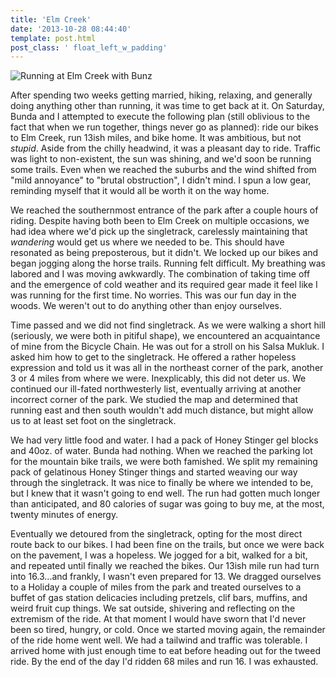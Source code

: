 ```yaml
---
title: 'Elm Creek'
date: '2013-10-28 08:44:40'
template: post.html
post_class: ' float_left_w_padding'
---
```


![Running at Elm Creek with Bunz](http://slowtheory.trovebox.com/photo/47t/create/1de80/450x450.jpg) 

After spending two weeks getting married, hiking, relaxing, and generally doing anything other than running, it was time to get back at it. On Saturday, Bunda and I attempted to execute the following plan (still oblivious to the fact that when we run together, things never go as planned): ride our bikes to Elm Creek, run 13ish miles, and bike home. It was ambitious, but not *stupid*. Aside from the chilly headwind, it was a pleasant day to ride. Traffic was light to non-existent, the sun was shining, and we'd soon be running some trails. Even when we reached the suburbs and the wind shifted from "mild annoyance" to "brutal obstruction", I didn't mind. I spun a low gear, reminding myself that it would all be worth it on the way home.

We reached the southernmost entrance of the park after a couple hours of riding. Despite having both been to Elm Creek on multiple occasions, we had idea where we'd pick up the singletrack, carelessly maintaining that *wandering* would get us where we needed to be. This should have resonated as being preposterous, but it didn't. We locked up our bikes and began jogging along the horse trails. Running felt difficult. My breathing was labored and I was moving awkwardly. The combination of taking time off and the emergence of cold weather and its required gear made it feel like I was running for the first time. No worries. This was our fun day in the woods. We weren't out to do anything other than enjoy ourselves.

Time passed and we did not find singletrack. As we were walking a short hill (seriously, we were both in pitiful shape), we encountered an acquaintance of mine from the Bicycle Chain. He was out for a stroll on his Salsa Mukluk. I asked him how to get to the singletrack. He offered a rather hopeless expression and told us it was all in the northeast corner of the park, another 3 or 4 miles from where we were. Inexplicably, this did not deter us. We continued our ill-fated northwesterly list, eventually arriving at another incorrect corner of the park. We studied the map and determined that running east and then south wouldn't add much distance, but might allow us to at least set foot on the singletrack.

We had very little food and water. I had a pack of Honey Stinger gel blocks and 40oz. of water. Bunda had nothing. When we reached the parking lot for the mountain bike trails, we were both famished. We split my remaining pack of gelatinous Honey Stinger things and started weaving our way through the singletrack. It was nice to finally be where we intended to be, but I knew that it wasn't going to end well. The run had gotten much longer than anticipated, and 80 calories of sugar was going to buy me, at the most, twenty minutes of energy. 

Eventually we detoured from the singletrack, opting for the most direct route back to our bikes. I had been fine on the trails, but once we were back on the pavement, I was a hopeless. We jogged for a bit, walked for a bit, and repeated until finally we reached the bikes. Our 13ish mile run had turn into 16.3...and frankly, I wasn't even prepared for 13. We dragged ourselves to a Holiday a couple of miles from the park and treated ourselves to a buffet of gas station delicacies including pretzels, clif bars, muffins, and weird fruit cup things. We sat outside, shivering and reflecting on the extremism of the ride. At that moment I would have sworn that I'd never been so tired, hungry, or cold. Once we started moving again, the remainder of the ride home went well. We had a tailwind and traffic was tolerable. I arrived home with just enough time to eat before heading out for the tweed ride. By the end of the day I'd ridden 68 miles and run 16. I was exhausted.
